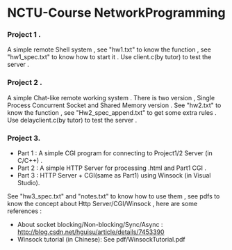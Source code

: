 # NCTU-Course NetworkProgramming

### Project 1 .
  A simple remote Shell system , 
  see "hw1.txt" to know the function ,
  see "hw1_spec.txt" to know how to start it .
  Use client.c(by tutor) to test the server .
  
### Project 2 .
  A simple Chat-like remote working system .
  There is two version , Single Process Concurrent Socket and Shared Memory version .
  See "hw2.txt" to know the function ,
  see "Hw2_spec_append.txt" to get some extra rules .
  Use delayclient.c(by tutor) to test the server .

### Project 3.
  * Part 1 : A simple CGI program for connecting to Project1/2 Server (in C/C++) .
  * Part 2 : A simple HTTP Server for processing .html and Part1 CGI .
  * Part 3 : HTTP Server + CGI(same as Part1) using Winsock (in Visual Studio).

See "hw3_spec.txt" and "notes.txt" to know how to use them , 
see pdfs to know the concept about Http Server/CGI/Winsock , here are some references :
  
  * About socket blocking/Non-blocking/Sync/Async :
      http://blog.csdn.net/hguisu/article/details/7453390
  * Winsock tutorial (in Chinese): See pdf/WinsockTutorial.pdf
